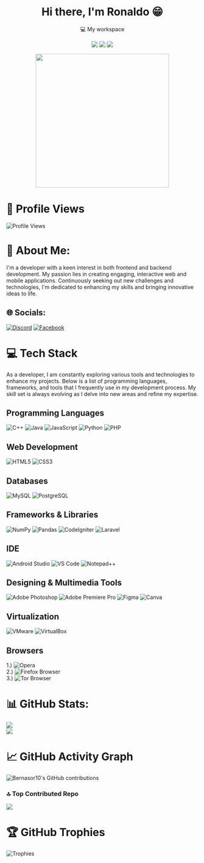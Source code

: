 <h1 align='center'>
  Hi there, I'm Ronaldo 😁
</h1>

<p align='center'>
  💻 My workspace<br/><br/>
  <img src="https://img.shields.io/badge/Windows_11-0078d4?style=for-the-badge&logo=windows-11&logoColor=white" />
  <img src="https://img.shields.io/badge/RAM-16GB-%230071C5.svg?&style=for-the-badge&logoColor=white" />
  <img src="https://img.shields.io/badge/RTX-4060%20Ti-76b900?logo=nvidia&style=for-the-badge&logoColor=white" />
</p>

<p align='center'>
  <a href="#"><img src="https://github-readme-stats.vercel.app/api?username=Bernasor10&show_icons=true&count_private=true&theme=dark" width="350"></a>
</p>

# 👀 Profile Views
![Profile Views](https://komarev.com/ghpvc/?username=Bernasor10&color=blueviolet)

# 🚀 About Me:
I'm a developer with a keen interest in both frontend and backend development. My passion lies in creating engaging, interactive web and mobile applications. Continuously seeking out new challenges and technologies, I'm dedicated to enhancing my skills and bringing innovative ideas to life.

## 🌐 Socials:
[![Discord](https://img.shields.io/badge/Discord-%237289DA.svg?logo=discord&logoColor=white)](https://discord.gg/potato3062) [![Facebook](https://img.shields.io/badge/Facebook-%231877F2.svg?logo=Facebook&logoColor=white)](https://www.facebook.com/maximuslincoln010/)

# 💻 Tech Stack
As a developer, I am constantly exploring various tools and technologies to enhance my projects. Below is a list of programming languages, frameworks, and tools that I frequently use in my development process. My skill set is always evolving as I delve into new areas and refine my expertise.

## Programming Languages
![C++](https://img.shields.io/badge/c++-%2300599C.svg?style=flat&logo=c%2B%2B&logoColor=white) ![Java](https://img.shields.io/badge/java-%23ED8B00.svg?style=flat&logo=java&logoColor=white) ![JavaScript](https://img.shields.io/badge/javascript-%23323330.svg?style=flat&logo=javascript&logoColor=%23F7DF1E) ![Python](https://img.shields.io/badge/python-3670A0?style=flat&logo=python&logoColor=ffdd54) ![PHP](https://img.shields.io/badge/php-%23777BB4.svg?style=flat&logo=php&logoColor=white)

## Web Development
![HTML5](https://img.shields.io/badge/html5-%23E34F26.svg?style=flat&logo=html5&logoColor=white) ![CSS3](https://img.shields.io/badge/css3-%231572B6.svg?style=flat&logo=css3&logoColor=white)

## Databases
![MySQL](https://img.shields.io/badge/mysql-%2300f.svg?style=flat&logo=mysql&logoColor=white) ![PostgreSQL](https://img.shields.io/badge/postgresql-%23316192.svg?style=flat&logo=postgresql&logoColor=white)

## Frameworks & Libraries
![NumPy](https://img.shields.io/badge/numpy-%23013243.svg?style=flat&logo=numpy&logoColor=white) 
![Pandas](https://img.shields.io/badge/pandas-%23150458.svg?style=flat&logo=pandas&logoColor=white)
![CodeIgniter](https://img.shields.io/badge/CodeIgniter-EF4223?style=flat&logo=codeigniter&logoColor=white)
![Laravel](https://img.shields.io/badge/Laravel-FF2D20?style=for-the-badge&logo=laravel&logoColor=white)

## IDE
![Android Studio](https://img.shields.io/badge/Android_Studio-3DDC84?style=for-the-badge&logo=android-studio&logoColor=white)
![VS Code](https://img.shields.io/badge/VSCode-0078D4?style=for-the-badge&logo=visual%20studio%20code&logoColor=white)
![Notepad++](https://img.shields.io/badge/Notepad++-90E59A.svg?style=for-the-badge&logo=notepad%2B%2B&logoColor=black)

## Designing & Multimedia Tools
![Adobe Photoshop](https://img.shields.io/badge/adobephotoshop-%2331A8FF.svg?style=flat&logo=adobephotoshop&logoColor=white) ![Adobe Premiere Pro](https://img.shields.io/badge/Adobe%20Premiere%20Pro-9999FF.svg?style=flat&logo=Adobe%20Premiere%20Pro&logoColor=white) ![Figma](https://img.shields.io/badge/figma-%23F24E1E.svg?style=flat&logo=figma&logoColor=white) ![Canva](https://img.shields.io/badge/Canva-%2300C4CC.svg?style=flat&logo=Canva&logoColor=white)

## Virtualization
![VMware](https://img.shields.io/badge/VMware-231f20?style=for-the-badge&logo=VMware&logoColor=white)
![VirtualBox](https://img.shields.io/badge/VirtualBox-21416b?style=for-the-badge&logo=VirtualBox&logoColor=white)

## Browsers
1.) ![Opera](https://img.shields.io/badge/Opera-FF1B2D?style=for-the-badge&logo=Opera&logoColor=white)<br>
2.) ![Firefox Browser](https://img.shields.io/badge/Firefox_Browser-FF7139?style=for-the-badge&logo=Firefox-Browser&logoColor=white)<br>
3.) ![Tor Browser](https://img.shields.io/badge/Tor_Browser-7D4698?style=for-the-badge&logo=Tor-Browser&logoColor=white)<br>

# 📊 GitHub Stats:
![](https://github-readme-streak-stats.herokuapp.com/?user=Bernasor10&theme=dark&hide_border=true)<br/>
![](https://github-readme-stats.vercel.app/api/top-langs/?username=Bernasor10&theme=dark&hide_border=true&include_all_commits=true&count_private=true&layout=compact)

# 📈 GitHub Activity Graph
![Bernasor10's GitHub contributions](https://ghchart.rshah.org/Bernasor10)

### 🔝 Top Contributed Repo
![](https://github-contributor-stats.vercel.app/api?username=Bernasor10&limit=5&theme=dark&combine_all_yearly_contributions=true)

# 🏆 GitHub Trophies
![Trophies](https://github-profile-trophy.vercel.app/?username=Bernasor10&theme=onedark)
